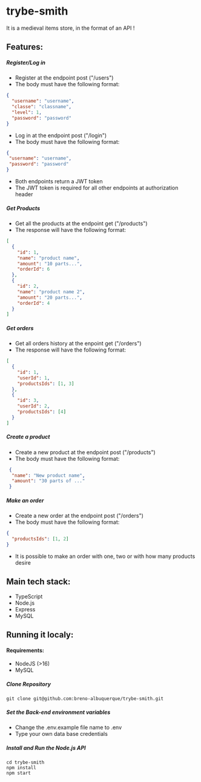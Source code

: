 # trybe-smith

It is a medieval items store, in the format of an API !

## Features:

##### Register/Log in
  * Register at the endpoint post ("/users")
  * The body must have the following format:
  ```json
  {
    "username": "username",
    "classe": "classname",
    "level": 1,
    "password": "password"
  }
  ```
  * Log in at the endpoint post ("/login")
   * The body must have the following format:
   ```json
  {
    "username": "username",
    "password": "password"
  }
  ```
  * Both endpoints return a JWT token
  * The JWT token is required for all other endpoints at authorization header

##### Get Products
  * Get all the products at the endpoint get ("/products")
  * The response will have the following format:
  ```json
  [
    {
      "id": 1,
      "name": "product name",
      "amount": "10 parts...",
      "orderId": 6
    },
    {
      "id": 2,
      "name": "product name 2",
      "amount": "20 parts...",
      "orderId": 4
    }
  ]
  ```
  
##### Get orders
  * Get all orders history at the enpoint get ("/orders")
  * The response will have the following format:
  ```json
  [
    {
      "id": 1,
      "userId": 1,
      "productsIds": [1, 3]
    },
    {
      "id": 3,
      "userId": 2,
      "productsIds": [4]
    }
  ]
  ```

##### Create a product
  * Create a new product at the endpoint post ("/products")
  * The body must have the following format:
  ```json
   {
    "name": "New product name",
    "amount": "30 parts of ..."
   }
   ```
   
##### Make an order
  * Create a new order at the endpoint post ("/orders")
  * The body must have the following format:
  ```json
  {
    "productsIds": [1, 2]
  }
  ```
  * It is possible to make an order with one, two or with how many products desire

## Main tech stack:

- TypeScript
- Node.js
- Express
- MySQL

## Running it localy:

#### Requirements:

- NodeJS (>16)
- MySQL

##### Clone Repository

```
git clone git@github.com:breno-albuquerque/trybe-smith.git
```

##### Set the Back-end environment variables

- Change the .env.example file name to .env
- Type your own data base credentials

##### Install and Run the Node.js API

```
cd trybe-smith
npm install
npm start
```
